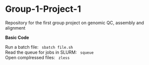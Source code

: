 # Group-1-Project-1
Repository for the first group project on genomic QC, assembly and alignment

**Basic Code**

Run a batch file: <code> sbatch file.sh </code></pre>
<br />
Read the queue for jobs in SLURM: <code> squeue </code></pre>
<br />
Open complressed files: <code> zless </code></pre>
